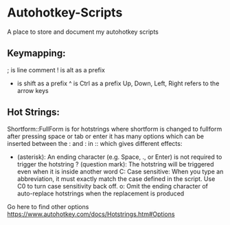 # Autohotkey-Scripts
A place to store and document my autohotkey scripts

## Keymapping:
; is line comment
! is alt as a prefix
+ is shift as a prefix
^ is Ctrl as a prefix
Up, Down, Left, Right refers to the arrow keys


## Hot Strings:
Shortform::FullForm is for hotstrings where shortform is changed to fullform after pressing space or tab or enter
it has many options which can be inserted between the : and : in :: which gives different effects:
* (asterisk): An ending character (e.g. Space, ., or Enter) is not required to trigger the hotstring
? (question mark): The hotstring will be triggered even when it is inside another word
C: Case sensitive: When you type an abbreviation, it must exactly match the case defined in the script. Use C0 to turn case sensitivity back off.
o: Omit the ending character of auto-replace hotstrings when the replacement is produced

Go here to find other options
https://www.autohotkey.com/docs/Hotstrings.htm#Options
